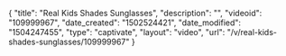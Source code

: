 {
    "title": "Real Kids Shades Sunglasses",
    "description": "",
    "videoid": "109999967",
    "date_created": "1502524421",
    "date_modified": "1504247455",
    "type": "captivate",
    "layout": "video",
    "url": "\/v\/real-kids-shades-sunglasses\/109999967"
}